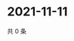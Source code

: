 # 2021-11-11

共 0 条

<!-- BEGIN WEIBO -->
<!-- 最后更新时间 Thu Nov 11 2021 21:20:09 GMT+0800 (China Standard Time) -->

<!-- END WEIBO -->
